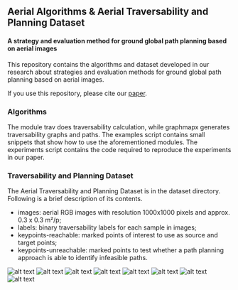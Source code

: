 
## **Aerial Algorithms & Aerial Traversability and Planning Dataset**

#### A strategy and evaluation method for ground global path planning based on aerial images ####

This repository contains the algorithms and dataset developed in our research about strategies and evaluation methods for ground global path planning based on aerial images. 

If you use this repository, please cite our [paper](https://doi.org/10.1016/j.eswa.2019.06.067).

### **Algorithms**

The module trav does traversability calculation, while graphmapx generates traversability graphs and paths. The examples script contains small snippets that show how to use the aforementioned modules. The experiments script contains the code required to reproduce the experiments in our paper.

### **Traversability and Planning Dataset**

The Aerial Traversability and Planning Dataset is in the dataset directory.
Following is a brief description of its contents.

- images: aerial RGB images with resolution 1000x1000 pixels and approx. 0.3 x 0.3 m²/p;
- labels: binary traversability labels for each sample in images;
- keypoints-reachable: marked points of interest to use as source and target points;
- keypoints-unreachable: marked points to test whether a path planning approach is able to identify infeasible paths.

![alt text](https://raw.githubusercontent.com/cosmonautd/Aerial/master/image/samples/1.jpg)
![alt text](https://raw.githubusercontent.com/cosmonautd/Aerial/master/image/samples/2.jpg)
![alt text](https://raw.githubusercontent.com/cosmonautd/Aerial/master/image/samples/3.jpg)
![alt text](https://raw.githubusercontent.com/cosmonautd/Aerial/master/image/samples/4.jpg)
![alt text](https://raw.githubusercontent.com/cosmonautd/Aerial/master/image/samples/5.jpg)
![alt text](https://raw.githubusercontent.com/cosmonautd/Aerial/master/image/samples/6.jpg)
![alt text](https://raw.githubusercontent.com/cosmonautd/Aerial/master/image/samples/7.jpg)
![alt text](https://raw.githubusercontent.com/cosmonautd/Aerial/master/image/samples/8.jpg)